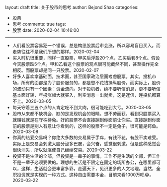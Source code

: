 layout: draft
title: 关于股市的思考
author: Bejond Shao
categories:
  - 股票
  - 思考
comments: true
tags:
  - 股票
date: 2020-02-04 10:46:00
---
* 人们看股票容易犯一个错误，总是构思股票后市会涨，所以容易盲目买入。而走势往往不是我们所想的那样。2020-02-04
* 买入时机很重要，同样一直股票，甲买后浮盈20个点，乙买后套8个点。假设今天股票跌5个点。甲和乙看这个股票的观点很可能截然不同，甚至操作完全相反。而股票却是同一只股票。2020-02-07
* 好多人喜欢拿基础面，技术面，甚至国家政治层面考虑股票。其实，投机市场，所有的面都是为了股价服务的，都是想不花钱操纵股价。而实际上，股价的波动只有一个因素：资金流向。对于投机者，绝不要听信消息，更不要听信基本面好转，年报涨幅大就买入，利空消息一出就卖，这是迷信，连投机都算不上。2020-03-05
* 每天守着三五个点的人肯定吃不到大肉，很可能吃到大亏。2020-03-05
* 股市从来都不缺机会，缺的是发现机会的眼睛。想不劳而获，看到只股票买入就赚钱就是在守株待兔。好的股票不会直接蹦到你面前让你买。直接蹦到你面前的股票是别人有意让你看到的，这样的股票不一定是兔子，很可能是鳄鱼。2020-03-08
* 你真的热爱交易吗？你绝大多数的交易属于手痒，有钱不花，有股不卖难受。实际上是交易会刺激大脑分泌多巴胺，会兴奋，感觉很刺激。但是这种感觉会很快消失，所以就驱使自己继续交易。2020-03-22
* 投资不是生活的全部，但投资是一辈子的事情。工作不是生活的全部，但工作不是一辈子必须要做的。理想的生活是不限定在固定的场所办公，在哪里都可以，这样，生活就会更丰富多彩，走遍天下，见识更多的人文地理。当然，全职投资就是实现的一种方式。这种自由需要本金，目前来看1000万吧:joy:。2020-03-22